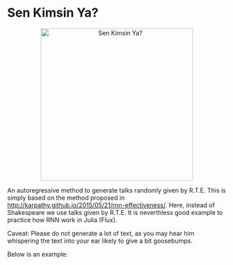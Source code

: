 # Sen Kimsin Ya?

<p align="center">
  <img src="https://user-images.githubusercontent.com/13106580/202849565-df233c8d-9373-496a-92be-b8baa10b69b6.jpg" width="350" title="Sen Kimsin Ya?">
</p>


An autoregressive method to generate talks randomly given by R.T.E. This is simply based on the method proposed in http://karpathy.github.io/2015/05/21/rnn-effectiveness/. Here, instead of Shakespeare we use talks given by R.T.E.  It is neverthless good example to practice how RNN work in Julia (Flux). 

Caveat: Please do not generate a lot of text, as you may hear him whispering the text into your ear likely to give a bit goosebumps.

Below is an example:

 

